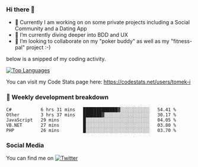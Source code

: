 ### Hi there 👋


- 🔭 Currently I am working on on some private projects including a Social Community and a Dating App
- 🌱 I’m currently diving deeper into BDD and UX
- 👯 I’m looking to collaborate on my "poker buddy" as well as my "fitness-pal" project :-)

below is a snipped of my coding activity.
<!--
**tomek-i/tomek-i** is a ✨ _special_ ✨ repository because its `README.md` (this file) appears on your GitHub profile.

Here are some ideas to get you started:

- 🔭 I’m currently working on ...
- 🌱 I’m currently learning ...
- 👯 I’m looking to collaborate on ...
- 🤔 I’m looking for help with ...
- 💬 Ask me about ...
- 📫 How to reach me: ...
- 😄 Pronouns: ...
- ⚡ Fun fact: ...
-->
[![Top Languages](https://github-readme-stats.vercel.app/api/top-langs/?username=tomek-i&layout=compact)](https://github.com/tomek-i)

You can visit my Code Stats page here: https://codestats.net/users/tomek-i

### 💬 Weekly development breakdown
<!--START_SECTION:waka-->
```text
C#           6 hrs 31 mins   █████████████▓░░░░░░░░░░░   54.41 % 
Other        3 hrs 37 mins   ███████▓░░░░░░░░░░░░░░░░░   30.17 % 
JavaScript   29 mins         █░░░░░░░░░░░░░░░░░░░░░░░░   04.05 % 
VB.NET       27 mins         █░░░░░░░░░░░░░░░░░░░░░░░░   03.80 % 
PHP          26 mins         █░░░░░░░░░░░░░░░░░░░░░░░░   03.70 % 
```
<!--END_SECTION:waka-->

<!-- Actual text -->

### Social Media
You can find me on [![Twitter][1.2]][1]

<!-- Icons -->

[1.2]: http://i.imgur.com/wWzX9uB.png 


<!-- Links to your social media accounts -->

[1]: https://twitter.com/tomek_i
